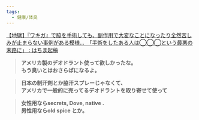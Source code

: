 ```yaml
---
tags:
  - 健康/体臭
---
```

[【地獄】『ワキガ』で脇を手術しても、副作用で大変なことになったり全然苦しみが止まらない事例がある模様…　「手術をしたある人は◯◯◯という最悪の末路に」 : はちま起稿](http://blog.esuteru.com/archives/10347343.html)

>**アメリカ製のデオドラント使って欲しかったな。  
もう臭いとはおさらばになるよ。**

>**日本の制汗剤とか脇汗スプレーじゃなくて、  
アメリカで一般的に売ってるデオドラントを取り寄せて使って**

>**女性用ならsecrets, Dove, native .  
男性用ならold spice とか。**

